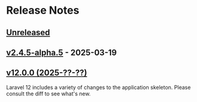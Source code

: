 # Release Notes

## [Unreleased](https://github.com/laravel/laravel/compare/v2.4.5-alpha.5...main)

## [v2.4.5-alpha.5](https://github.com/laravel/laravel/compare/v12.0.0...v2.4.5-alpha.5) - 2025-03-19

## [v12.0.0 (2025-??-??)](https://github.com/laravel/laravel/compare/v11.0.2...v12.0.0)

Laravel 12 includes a variety of changes to the application skeleton. Please consult the diff to see what's new.

